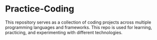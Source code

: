 # Practice-Coding
This repository serves as a collection of coding projects across multiple programming languages and frameworks. This repo is used for learning, practicing, and experimenting with different technologies.
